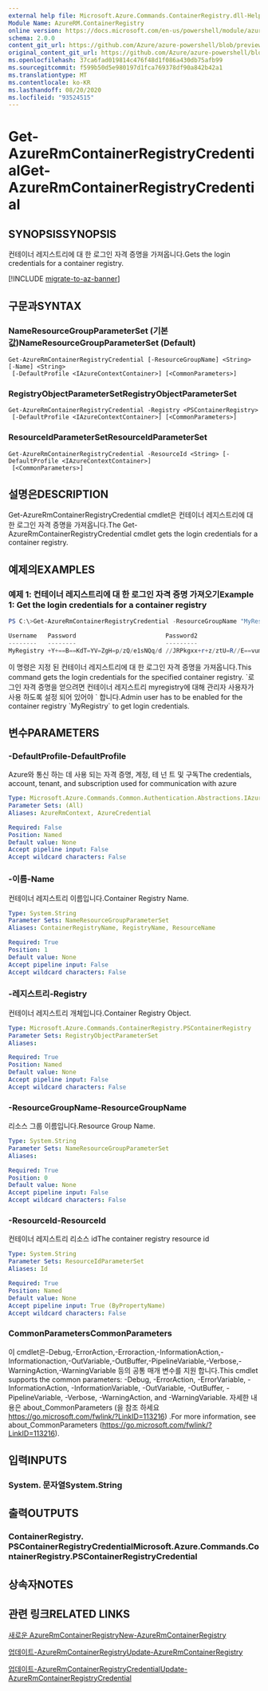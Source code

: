 ```yaml
---
external help file: Microsoft.Azure.Commands.ContainerRegistry.dll-Help.xml
Module Name: AzureRM.ContainerRegistry
online version: https://docs.microsoft.com/en-us/powershell/module/azurerm.containerregistry/get-azurermcontainerregistrycredential
schema: 2.0.0
content_git_url: https://github.com/Azure/azure-powershell/blob/preview/src/ResourceManager/ContainerRegistry/Commands.ContainerRegistry/help/Get-AzureRmContainerRegistryCredential.md
original_content_git_url: https://github.com/Azure/azure-powershell/blob/preview/src/ResourceManager/ContainerRegistry/Commands.ContainerRegistry/help/Get-AzureRmContainerRegistryCredential.md
ms.openlocfilehash: 37ca6fad019814c476f48d1f086a430db75afb99
ms.sourcegitcommit: f599b50d5e980197d1fca769378df90a842b42a1
ms.translationtype: MT
ms.contentlocale: ko-KR
ms.lasthandoff: 08/20/2020
ms.locfileid: "93524515"
---
```

# <span data-ttu-id="910dc-101">Get-AzureRmContainerRegistryCredential</span><span class="sxs-lookup"><span data-stu-id="910dc-101">Get-AzureRmContainerRegistryCredential</span></span>

## <span data-ttu-id="910dc-102">SYNOPSIS</span><span class="sxs-lookup"><span data-stu-id="910dc-102">SYNOPSIS</span></span>
<span data-ttu-id="910dc-103">컨테이너 레지스트리에 대 한 로그인 자격 증명을 가져옵니다.</span><span class="sxs-lookup"><span data-stu-id="910dc-103">Gets the login credentials for a container registry.</span></span>

[!INCLUDE [migrate-to-az-banner](../../includes/migrate-to-az-banner.md)]

## <span data-ttu-id="910dc-104">구문과</span><span class="sxs-lookup"><span data-stu-id="910dc-104">SYNTAX</span></span>

### <span data-ttu-id="910dc-105">NameResourceGroupParameterSet (기본값)</span><span class="sxs-lookup"><span data-stu-id="910dc-105">NameResourceGroupParameterSet (Default)</span></span>
```
Get-AzureRmContainerRegistryCredential [-ResourceGroupName] <String> [-Name] <String>
 [-DefaultProfile <IAzureContextContainer>] [<CommonParameters>]
```

### <span data-ttu-id="910dc-106">RegistryObjectParameterSet</span><span class="sxs-lookup"><span data-stu-id="910dc-106">RegistryObjectParameterSet</span></span>
```
Get-AzureRmContainerRegistryCredential -Registry <PSContainerRegistry>
 [-DefaultProfile <IAzureContextContainer>] [<CommonParameters>]
```

### <span data-ttu-id="910dc-107">ResourceIdParameterSet</span><span class="sxs-lookup"><span data-stu-id="910dc-107">ResourceIdParameterSet</span></span>
```
Get-AzureRmContainerRegistryCredential -ResourceId <String> [-DefaultProfile <IAzureContextContainer>]
 [<CommonParameters>]
```

## <span data-ttu-id="910dc-108">설명은</span><span class="sxs-lookup"><span data-stu-id="910dc-108">DESCRIPTION</span></span>
<span data-ttu-id="910dc-109">Get-AzureRmContainerRegistryCredential cmdlet은 컨테이너 레지스트리에 대 한 로그인 자격 증명을 가져옵니다.</span><span class="sxs-lookup"><span data-stu-id="910dc-109">The Get-AzureRmContainerRegistryCredential cmdlet gets the login credentials for a container registry.</span></span>

## <span data-ttu-id="910dc-110">예제의</span><span class="sxs-lookup"><span data-stu-id="910dc-110">EXAMPLES</span></span>

### <span data-ttu-id="910dc-111">예제 1: 컨테이너 레지스트리에 대 한 로그인 자격 증명 가져오기</span><span class="sxs-lookup"><span data-stu-id="910dc-111">Example 1: Get the login credentials for a container registry</span></span>
```powershell
PS C:\>Get-AzureRmContainerRegistryCredential -ResourceGroupName "MyResourceGroup" -Name "MyRegistry"

Username   Password                         Password2
--------   --------                         ---------
MyRegistry +Y+==B==KdT=YV=ZgH=p/zQ/e1sNQq/d //JRPkgxx+r+z/ztU=R//E==vum=pRKL
```

<span data-ttu-id="910dc-112">이 명령은 지정 된 컨테이너 레지스트리에 대 한 로그인 자격 증명을 가져옵니다.</span><span class="sxs-lookup"><span data-stu-id="910dc-112">This command gets the login credentials for the specified container registry.</span></span>
<span data-ttu-id="910dc-113">\`로그인 자격 증명을 얻으려면 컨테이너 레지스트리 myregistry에 대해 관리자 사용자가 사용 하도록 설정 되어 있어야 \` 합니다.</span><span class="sxs-lookup"><span data-stu-id="910dc-113">Admin user has to be enabled for the container registry \`MyRegistry\` to get login credentials.</span></span>

## <span data-ttu-id="910dc-114">변수</span><span class="sxs-lookup"><span data-stu-id="910dc-114">PARAMETERS</span></span>

### <span data-ttu-id="910dc-115">-DefaultProfile</span><span class="sxs-lookup"><span data-stu-id="910dc-115">-DefaultProfile</span></span>
<span data-ttu-id="910dc-116">Azure와 통신 하는 데 사용 되는 자격 증명, 계정, 테 넌 트 및 구독</span><span class="sxs-lookup"><span data-stu-id="910dc-116">The credentials, account, tenant, and subscription used for communication with azure</span></span>

```yaml
Type: Microsoft.Azure.Commands.Common.Authentication.Abstractions.IAzureContextContainer
Parameter Sets: (All)
Aliases: AzureRmContext, AzureCredential

Required: False
Position: Named
Default value: None
Accept pipeline input: False
Accept wildcard characters: False
```

### <span data-ttu-id="910dc-117">-이름</span><span class="sxs-lookup"><span data-stu-id="910dc-117">-Name</span></span>
<span data-ttu-id="910dc-118">컨테이너 레지스트리 이름입니다.</span><span class="sxs-lookup"><span data-stu-id="910dc-118">Container Registry Name.</span></span>

```yaml
Type: System.String
Parameter Sets: NameResourceGroupParameterSet
Aliases: ContainerRegistryName, RegistryName, ResourceName

Required: True
Position: 1
Default value: None
Accept pipeline input: False
Accept wildcard characters: False
```

### <span data-ttu-id="910dc-119">-레지스트리</span><span class="sxs-lookup"><span data-stu-id="910dc-119">-Registry</span></span>
<span data-ttu-id="910dc-120">컨테이너 레지스트리 개체입니다.</span><span class="sxs-lookup"><span data-stu-id="910dc-120">Container Registry Object.</span></span>

```yaml
Type: Microsoft.Azure.Commands.ContainerRegistry.PSContainerRegistry
Parameter Sets: RegistryObjectParameterSet
Aliases:

Required: True
Position: Named
Default value: None
Accept pipeline input: False
Accept wildcard characters: False
```

### <span data-ttu-id="910dc-121">-ResourceGroupName</span><span class="sxs-lookup"><span data-stu-id="910dc-121">-ResourceGroupName</span></span>
<span data-ttu-id="910dc-122">리소스 그룹 이름입니다.</span><span class="sxs-lookup"><span data-stu-id="910dc-122">Resource Group Name.</span></span>

```yaml
Type: System.String
Parameter Sets: NameResourceGroupParameterSet
Aliases:

Required: True
Position: 0
Default value: None
Accept pipeline input: False
Accept wildcard characters: False
```

### <span data-ttu-id="910dc-123">-ResourceId</span><span class="sxs-lookup"><span data-stu-id="910dc-123">-ResourceId</span></span>
<span data-ttu-id="910dc-124">컨테이너 레지스트리 리소스 id</span><span class="sxs-lookup"><span data-stu-id="910dc-124">The container registry resource id</span></span>

```yaml
Type: System.String
Parameter Sets: ResourceIdParameterSet
Aliases: Id

Required: True
Position: Named
Default value: None
Accept pipeline input: True (ByPropertyName)
Accept wildcard characters: False
```

### <span data-ttu-id="910dc-125">CommonParameters</span><span class="sxs-lookup"><span data-stu-id="910dc-125">CommonParameters</span></span>
<span data-ttu-id="910dc-126">이 cmdlet은-Debug,-ErrorAction,-Erroraction,-InformationAction,-Informationaction,-OutVariable,-OutBuffer,-PipelineVariable,-Verbose,-WarningAction,-WarningVariable 등의 공통 매개 변수를 지원 합니다.</span><span class="sxs-lookup"><span data-stu-id="910dc-126">This cmdlet supports the common parameters: -Debug, -ErrorAction, -ErrorVariable, -InformationAction, -InformationVariable, -OutVariable, -OutBuffer, -PipelineVariable, -Verbose, -WarningAction, and -WarningVariable.</span></span> <span data-ttu-id="910dc-127">자세한 내용은 about_CommonParameters (을 참조 하세요 https://go.microsoft.com/fwlink/?LinkID=113216) .</span><span class="sxs-lookup"><span data-stu-id="910dc-127">For more information, see about_CommonParameters (https://go.microsoft.com/fwlink/?LinkID=113216).</span></span>

## <span data-ttu-id="910dc-128">입력</span><span class="sxs-lookup"><span data-stu-id="910dc-128">INPUTS</span></span>

### <span data-ttu-id="910dc-129">System. 문자열</span><span class="sxs-lookup"><span data-stu-id="910dc-129">System.String</span></span>

## <span data-ttu-id="910dc-130">출력</span><span class="sxs-lookup"><span data-stu-id="910dc-130">OUTPUTS</span></span>

### <span data-ttu-id="910dc-131">ContainerRegistry. PSContainerRegistryCredential</span><span class="sxs-lookup"><span data-stu-id="910dc-131">Microsoft.Azure.Commands.ContainerRegistry.PSContainerRegistryCredential</span></span>

## <span data-ttu-id="910dc-132">상속자</span><span class="sxs-lookup"><span data-stu-id="910dc-132">NOTES</span></span>

## <span data-ttu-id="910dc-133">관련 링크</span><span class="sxs-lookup"><span data-stu-id="910dc-133">RELATED LINKS</span></span>

[<span data-ttu-id="910dc-134">새로운 AzureRmContainerRegistry</span><span class="sxs-lookup"><span data-stu-id="910dc-134">New-AzureRmContainerRegistry</span></span>](New-AzureRmContainerRegistry.md)

[<span data-ttu-id="910dc-135">업데이트-AzureRmContainerRegistry</span><span class="sxs-lookup"><span data-stu-id="910dc-135">Update-AzureRmContainerRegistry</span></span>](Update-AzureRmContainerRegistry.md)

[<span data-ttu-id="910dc-136">업데이트-AzureRmContainerRegistryCredential</span><span class="sxs-lookup"><span data-stu-id="910dc-136">Update-AzureRmContainerRegistryCredential</span></span>](Update-AzureRmContainerRegistryCredential.md)

